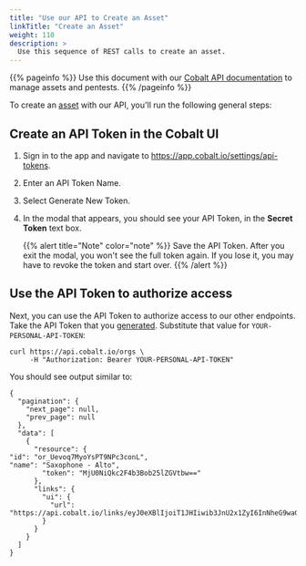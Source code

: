 ```yaml
---
title: "Use our API to Create an Asset"
linkTitle: "Create an Asset"
weight: 110
description: >
  Use this sequence of REST calls to create an asset.
---
```


{{% pageinfo %}}
Use this document with our [Cobalt API documentation](https://docs.cobalt.io) to
manage assets and pentests.
{{% /pageinfo %}}

To create an [asset](../../getting-started/glossary/#asset) with our API, you'll
run the following general steps:

## Create an API Token in the Cobalt UI

1. Sign in to the app and navigate to https://app.cobalt.io/settings/api-tokens.
1. Enter an API Token Name.
1. Select Generate New Token.
1. In the modal that appears, you should see your API Token, in the **Secret
   Token** text box.

   {{% alert title="Note" color="note" %}}
   Save the API Token. After you exit the modal, you won't see the full token again.
   If you lose it, you may have to revoke the token and start over.
   {{% /alert %}}

## Use the API Token to authorize access 

Next, you can use the API Token to authorize access to our other endpoints. Take
the API Token that you [generated](#create-an-api-token-in-the-cobalt-ui).
Substitute that value for `YOUR-PERSONAL-API-TOKEN`:

```
curl https://api.cobalt.io/orgs \
     -H "Authorization: Bearer YOUR-PERSONAL-API-TOKEN"
```

You should see output similar to:

```
{
  "pagination": {
    "next_page": null,
    "prev_page": null
  },
  "data": [
    {
      "resource": {
"id": "or_Uevoq7MyoYsPT9NPc3conL",
"name": "Saxophone - Alto",
        "token": "MjU0NiQkc2F4b3Bob25lZGVtbw=="
      },
      "links": {
        "ui": {
          "url": "https://api.cobalt.io/links/eyJ0eXBlIjoiT1JHIiwib3JnU2x1ZyI6InNheG9waG9uZWRlbW8iLCJwZW50ZXN0VGFnIjoiIiwiZmluZGluZ0lkIjoiIiwiYXNzZXRUYWciOiIifQ=="
        }
      }
    }
  ]
}
```

